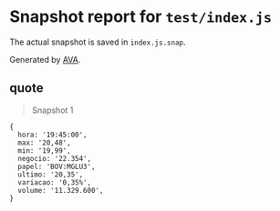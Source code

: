 # Snapshot report for `test/index.js`

The actual snapshot is saved in `index.js.snap`.

Generated by [AVA](https://avajs.dev).

## quote

> Snapshot 1

    {
      hora: '19:45:00',
      max: '20,48',
      min: '19,99',
      negocio: '22.354',
      papel: 'BOV:MGLU3',
      ultimo: '20,35',
      variacao: '0,35%',
      volume: '11.329.600',
    }
